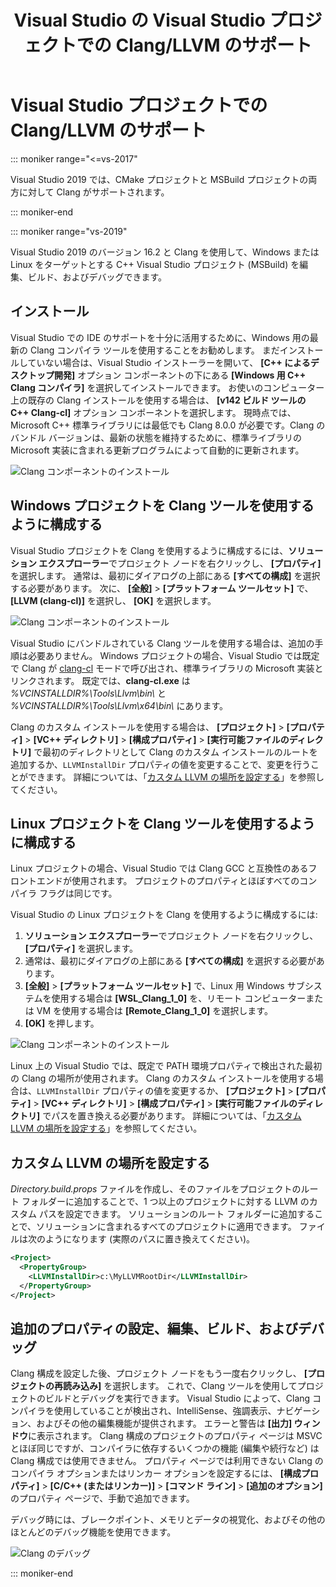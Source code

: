 ﻿---
title: Visual Studio の Visual Studio プロジェクトでの Clang/LLVM のサポート
ms.date: 06/02/2020
ms.description: Configure a Visual Studio MSBuild project to use the Clang/LLVM toolchain.
helpviewer_keywords:
- Clang support for C++ MSBuild projects
ms.openlocfilehash: 1a1dfef033bffd3d7f1d24233752d7beae11af8e
ms.sourcegitcommit: d695bb727bd2b081af4d50127b0242a9a5bdce61
ms.translationtype: HT
ms.contentlocale: ja-JP
ms.lasthandoff: 06/03/2020
ms.locfileid: "84332280"
---
# <a name="clangllvm-support-in-visual-studio-projects"></a>Visual Studio プロジェクトでの Clang/LLVM のサポート

::: moniker range="<=vs-2017"

Visual Studio 2019 では、CMake プロジェクトと MSBuild プロジェクトの両方に対して Clang がサポートされます。

::: moniker-end

::: moniker range="vs-2019"

Visual Studio 2019 のバージョン 16.2 と Clang を使用して、Windows または Linux をターゲットとする C++ Visual Studio プロジェクト (MSBuild) を編集、ビルド、およびデバッグできます。

## <a name="install"></a>インストール

Visual Studio での IDE のサポートを十分に活用するために、Windows 用の最新の Clang コンパイラ ツールを使用することをお勧めします。 まだインストールしていない場合は、Visual Studio インストーラーを開いて、 **[C++ によるデスクトップ開発]** オプション コンポーネントの下にある **[Windows 用 C++ Clang コンパイラ]** を選択してインストールできます。 お使いのコンピューター上の既存の Clang インストールを使用する場合は、 **[v142 ビルド ツールの C++ Clang-cl]** オプション コンポーネントを選択します。 現時点では、Microsoft C++ 標準ライブラリには最低でも Clang 8.0.0 が必要です。Clang のバンドル バージョンは、最新の状態を維持するために、標準ライブラリの Microsoft 実装に含まれる更新プログラムによって自動的に更新されます。

![Clang コンポーネントのインストール](media/clang-install-vs2019.png)

## <a name="configure-a-windows-project-to-use-clang-tools"></a>Windows プロジェクトを Clang ツールを使用するように構成する

Visual Studio プロジェクトを Clang を使用するように構成するには、**ソリューション エクスプローラー**でプロジェクト ノードを右クリックし、 **[プロパティ]** を選択します。 通常は、最初にダイアログの上部にある **[すべての構成]** を選択する必要があります。 次に、 **[全般]**  >  **[プラットフォーム ツールセット]** で、 **[LLVM (clang-cl)]** を選択し、 **[OK]** を選択します。

![Clang コンポーネントのインストール](media/clang-msbuild-prop-page.png)

Visual Studio にバンドルされている Clang ツールを使用する場合は、追加の手順は必要ありません。 Windows プロジェクトの場合、Visual Studio では既定で Clang が [clang-cl](https://llvm.org/devmtg/2014-04/PDFs/Talks/clang-cl.pdf) モードで呼び出され、標準ライブラリの Microsoft 実装とリンクされます。 既定では、**clang-cl.exe** は *%VCINSTALLDIR%\\Tools\\Llvm\\bin\\* と *%VCINSTALLDIR%\\Tools\\Llvm\\x64\\bin\\* にあります。

Clang のカスタム インストールを使用する場合は、 **[プロジェクト]**  >  **[プロパティ]**  >  **[VC++ ディレクトリ]**  >  **[構成プロパティ]**  >  **[実行可能ファイルのディレクトリ]** で最初のディレクトリとして Clang のカスタム インストールのルートを追加するか、`LLVMInstallDir` プロパティの値を変更することで、変更を行うことができます。 詳細については、「[カスタム LLVM の場所を設定する](#custom_llvm_location)」を参照してください。

## <a name="configure-a-linux-project-to-use-clang-tools"></a>Linux プロジェクトを Clang ツールを使用するように構成する

Linux プロジェクトの場合、Visual Studio では Clang GCC と互換性のあるフロントエンドが使用されます。 プロジェクトのプロパティとほぼすべてのコンパイラ フラグは同じです。

Visual Studio の Linux プロジェクトを Clang を使用するように構成するには:

1. **ソリューション エクスプローラー**でプロジェクト ノードを右クリックし、 **[プロパティ]** を選択します。
1. 通常は、最初にダイアログの上部にある **[すべての構成]** を選択する必要があります。
1. **[全般]** > **[プラットフォーム ツールセット]** で、Linux 用 Windows サブシステムを使用する場合は **[WSL_Clang_1_0]** を、リモート コンピューターまたは VM を使用する場合は **[Remote_Clang_1_0]** を選択します。
1. **[OK]** を押します。

![Clang コンポーネントのインストール](media/clang-msbuild-prop-page.png)

Linux 上の Visual Studio では、既定で PATH 環境プロパティで検出された最初の Clang の場所が使用されます。 Clang のカスタム インストールを使用する場合は、`LLVMInstallDir` プロパティの値を変更するか、 **[プロジェクト]**  >  **[プロパティ]**  >  **[VC++ ディレクトリ]**  >  **[構成プロパティ]**  >  **[実行可能ファイルのディレクトリ]** でパスを置き換える必要があります。 詳細については、「[カスタム LLVM の場所を設定する](#custom_llvm_location)」を参照してください。

## <a name="set-a-custom-llvm-location"></a><a name="custom_llvm_location"></a> カスタム LLVM の場所を設定する

*Directory.build.props* ファイルを作成し、そのファイルをプロジェクトのルート フォルダーに追加することで、1 つ以上のプロジェクトに対する LLVM のカスタム パスを設定できます。 ソリューションのルート フォルダーに追加することで、ソリューションに含まれるすべてのプロジェクトに適用できます。 ファイルは次のようになります (実際のパスに置き換えてください)。

```xml
<Project>
  <PropertyGroup>
    <LLVMInstallDir>c:\MyLLVMRootDir</LLVMInstallDir>
  </PropertyGroup>
</Project>
```

## <a name="set-additional-properties-edit-build-and-debug"></a>追加のプロパティの設定、編集、ビルド、およびデバッグ

Clang 構成を設定した後、プロジェクト ノードをもう一度右クリックし、 **[プロジェクトの再読み込み]** を選択します。 これで、Clang ツールを使用してプロジェクトのビルドとデバッグを実行できます。 Visual Studio によって、Clang コンパイラを使用していることが検出され、IntelliSense、強調表示、ナビゲーション、およびその他の編集機能が提供されます。 エラーと警告は **[出力] ウィンドウ**に表示されます。 Clang 構成のプロジェクトのプロパティ ページは MSVC とほぼ同じですが、コンパイラに依存するいくつかの機能 (編集や続行など) は Clang 構成では使用できません。 プロパティ ページでは利用できない Clang のコンパイラ オプションまたはリンカー オプションを設定するには、 **[構成プロパティ]**  >  **[C/C++ (またはリンカー)]**  >  **[コマンド ライン]**  >  **[追加のオプション]** のプロパティ ページで、手動で追加できます。

デバッグ時には、ブレークポイント、メモリとデータの視覚化、およびその他のほとんどのデバッグ機能を使用できます。  

![Clang のデバッグ](media/clang-debug-msbuild.png)

::: moniker-end
